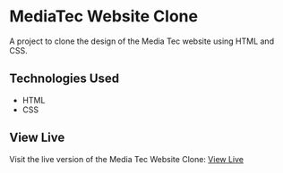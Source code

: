 # MediaTec Website Clone

A project to clone the design of the Media Tec website using HTML and CSS.

## Technologies Used

- HTML
- CSS

## View Live

Visit the live version of the Media Tec Website Clone: [View Live](https://swathinktk.github.io/mediatek_clone/)
